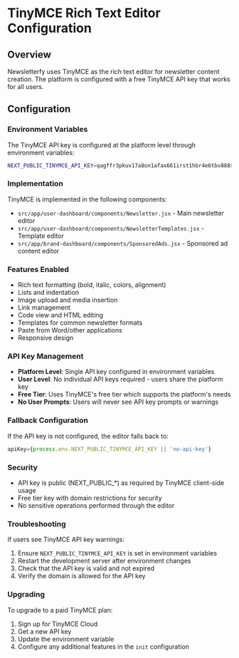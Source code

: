 # TinyMCE Rich Text Editor Configuration

## Overview
Newsletterfy uses TinyMCE as the rich text editor for newsletter content creation. The platform is configured with a free TinyMCE API key that works for all users.

## Configuration

### Environment Variables
The TinyMCE API key is configured at the platform level through environment variables:

```bash
NEXT_PUBLIC_TINYMCE_API_KEY=qagffr3pkuv17a8on1afax661irst1hbr4e6tbv888sz91jc
```

### Implementation
TinyMCE is implemented in the following components:
- `src/app/user-dashboard/components/Newsletter.jsx` - Main newsletter editor
- `src/app/user-dashboard/components/NewsletterTemplates.jsx` - Template editor
- `src/app/brand-dashboard/components/SponsoredAds.jsx` - Sponsored ad content editor

### Features Enabled
- Rich text formatting (bold, italic, colors, alignment)
- Lists and indentation
- Image upload and media insertion
- Link management
- Code view and HTML editing
- Templates for common newsletter formats
- Paste from Word/other applications
- Responsive design

### API Key Management
- **Platform Level**: Single API key configured in environment variables
- **User Level**: No individual API keys required - users share the platform key
- **Free Tier**: Uses TinyMCE's free tier which supports the platform's needs
- **No User Prompts**: Users will never see API key prompts or warnings

### Fallback Configuration
If the API key is not configured, the editor falls back to:
```javascript
apiKey={process.env.NEXT_PUBLIC_TINYMCE_API_KEY || 'no-api-key'}
```

### Security
- API key is public (NEXT_PUBLIC_*) as required by TinyMCE client-side usage
- Free tier key with domain restrictions for security
- No sensitive operations performed through the editor

### Troubleshooting
If users see TinyMCE API key warnings:
1. Ensure `NEXT_PUBLIC_TINYMCE_API_KEY` is set in environment variables
2. Restart the development server after environment changes
3. Check that the API key is valid and not expired
4. Verify the domain is allowed for the API key

### Upgrading
To upgrade to a paid TinyMCE plan:
1. Sign up for TinyMCE Cloud
2. Get a new API key
3. Update the environment variable
4. Configure any additional features in the `init` configuration 
